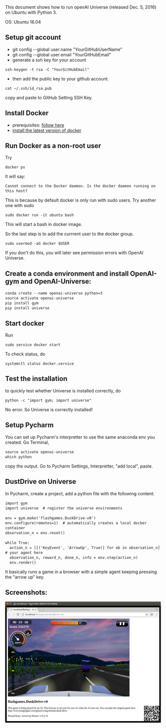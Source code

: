 This document shows how to run openAI Universe (released Dec. 5, 2016) on Ubuntu with Python 3. 

OS: Ubuntu 16.04

## Setup git account
* git config --global user.name "YourGitHubUserName"
* git config --global user.email "YourGitHubEmail"
* generate a ssh key for your account
```
ssh-keygen -t rsa -C "YourGitHubEmail"
```
* then add the public key to your github account. 
```
cat ~/.ssh/id_rsa.pub
```
copy and paste to GitHub Setting SSH Key. 

## Install Docker
* prerequisites: [follow here](https://docs.docker.com/engine/installation/linux/ubuntulinux/#/install-the-latest-version)   
* [install the latest version of docker](https://docs.docker.com/engine/installation/linux/ubuntulinux/#/install-the-latest-version)

## Run Docker as a non-root user 
Try
```
docker ps
```
It will say:
```
Cannot connect to the Docker daemon. Is the docker daemon running on this host?
```
This is because by default docker is only run with sudo users. Try another one with sudo
```
sudo docker run -it ubuntu bash
```
This will start a bash in docker image. 

So the last step is to add the currrent user to the docker group. 
```
sudo usermod -aG docker $USER
```
If you don't do this, you will later see permission errors with OpenAI Universe. 


## Create a conda environment and install OpenAI-gym and OpenAI-Universe:
```
conda create --name openai-universe python=3
source activate openai-universe
pip install gym
pip install universe
```

## Start docker 
Run 
```
sudo service docker start
```
To check status, do
```
systemctl status docker.service
```

## Test the installation
to quickly test whether Universe is installed correctly, do 
```
python -c "import gym; import universe"
```
No error. So Universe is correctly installed!

## Setup Pycharm
You can set up Pycharm's interpretter to use the same anaconda env you created. 
Go Terminal, 
```
source activate openai-universe
which python
```
copy the output. Go to Pycharm Settings, Interpretter, "add local", paste. 



## DustDrive on Universe
In Pycharm, create a project, add a python file with the following content:
```
import gym
import universe  # register the universe environments

env = gym.make('flashgames.DuskDrive-v0')
env.configure(remotes=1)  # automatically creates a local docker container
observation_n = env.reset()

while True:
  action_n = [[('KeyEvent', 'ArrowUp', True)] for ob in observation_n]  # your agent here
  observation_n, reward_n, done_n, info = env.step(action_n)
  env.render()
```
It basically runs a game in a browser with a simple agent keeping pressing the "arrow up" key. 

## Screenshots:

![Alt text](screenshots/1.png)

